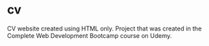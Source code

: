 # cv
CV website created using HTML only. Project that was created in the Complete Web Development Bootcamp course on Udemy.
